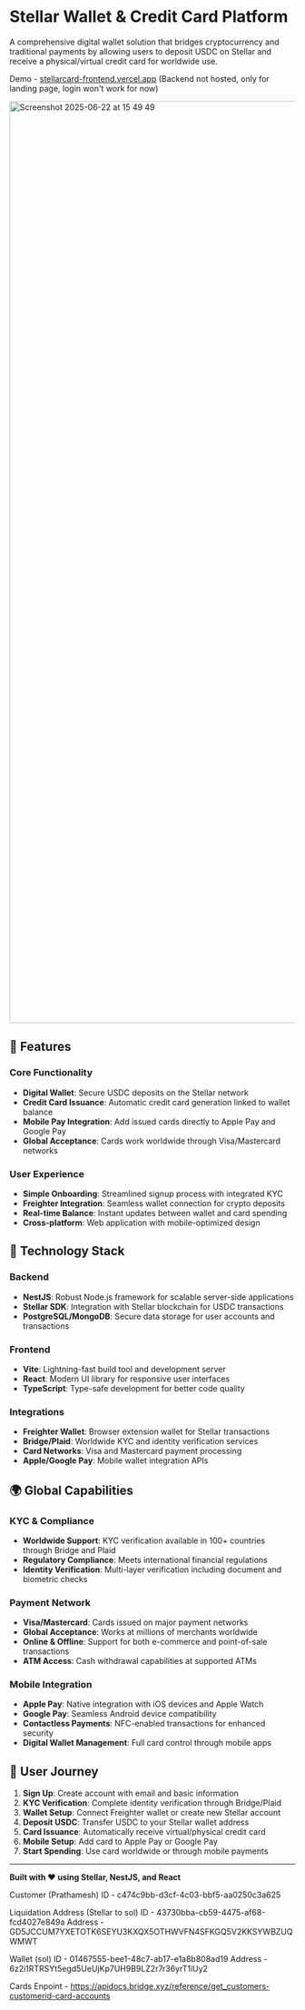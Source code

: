 # Stellar Wallet & Credit Card Platform

A comprehensive digital wallet solution that bridges cryptocurrency and traditional payments by allowing users to deposit USDC on Stellar and receive a physical/virtual credit card for worldwide use.

Demo - [stellarcard-frontend.vercel.app](https://stellarcard-frontend.vercel.app/) (Backend not hosted, only for landing page, login won't work for now)

<img width="1624" alt="Screenshot 2025-06-22 at 15 49 49" src="https://github.com/user-attachments/assets/77267299-eea2-4fb3-8b96-9138f472b810" />


## 🌟 Features

### Core Functionality
- **Digital Wallet**: Secure USDC deposits on the Stellar network
- **Credit Card Issuance**: Automatic credit card generation linked to wallet balance
- **Mobile Pay Integration**: Add issued cards directly to Apple Pay and Google Pay
- **Global Acceptance**: Cards work worldwide through Visa/Mastercard networks

### User Experience
- **Simple Onboarding**: Streamlined signup process with integrated KYC
- **Freighter Integration**: Seamless wallet connection for crypto deposits
- **Real-time Balance**: Instant updates between wallet and card spending
- **Cross-platform**: Web application with mobile-optimized design

## 🔧 Technology Stack

### Backend
- **NestJS**: Robust Node.js framework for scalable server-side applications
- **Stellar SDK**: Integration with Stellar blockchain for USDC transactions
- **PostgreSQL/MongoDB**: Secure data storage for user accounts and transactions

### Frontend
- **Vite**: Lightning-fast build tool and development server
- **React**: Modern UI library for responsive user interfaces
- **TypeScript**: Type-safe development for better code quality

### Integrations
- **Freighter Wallet**: Browser extension wallet for Stellar transactions
- **Bridge/Plaid**: Worldwide KYC and identity verification services
- **Card Networks**: Visa and Mastercard payment processing
- **Apple/Google Pay**: Mobile wallet integration APIs

## 🌍 Global Capabilities

### KYC & Compliance
- **Worldwide Support**: KYC verification available in 100+ countries through Bridge and Plaid
- **Regulatory Compliance**: Meets international financial regulations
- **Identity Verification**: Multi-layer verification including document and biometric checks

### Payment Network
- **Visa/Mastercard**: Cards issued on major payment networks
- **Global Acceptance**: Works at millions of merchants worldwide
- **Online & Offline**: Support for both e-commerce and point-of-sale transactions
- **ATM Access**: Cash withdrawal capabilities at supported ATMs

### Mobile Integration
- **Apple Pay**: Native integration with iOS devices and Apple Watch
- **Google Pay**: Seamless Android device compatibility
- **Contactless Payments**: NFC-enabled transactions for enhanced security
- **Digital Wallet Management**: Full card control through mobile apps


## 📱 User Journey

1. **Sign Up**: Create account with email and basic information
2. **KYC Verification**: Complete identity verification through Bridge/Plaid
3. **Wallet Setup**: Connect Freighter wallet or create new Stellar account
4. **Deposit USDC**: Transfer USDC to your Stellar wallet address
5. **Card Issuance**: Automatically receive virtual/physical credit card
6. **Mobile Setup**: Add card to Apple Pay or Google Pay
7. **Start Spending**: Use card worldwide or through mobile payments

----

**Built with ❤️ using Stellar, NestJS, and React**

Customer (Prathamesh)
ID - c474c9bb-d3cf-4c03-bbf5-aa0250c3a625

Liquidation Address (Stellar to sol)
ID - 43730bba-cb59-4475-af68-fcd4027e849a
Address - GD5JCCUM7YXETOTK6SEYU3KXQX5OTHWVFN4SFKGQ5V2KKSYWBZUQWMWT

Wallet (sol)
ID - 01467555-bee1-48c7-ab17-e1a8b808ad19
Address - 6z2i1RTRSYt5egd5UeUjKp7UH9B9LZ2r7r36yrT1iUy2

Cards Enpoint - https://apidocs.bridge.xyz/reference/get_customers-customerid-card-accounts
